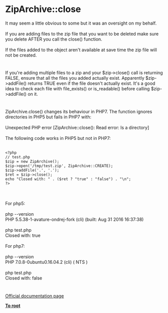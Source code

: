 # ZipArchive::close



It may seem a little obvious to some but it was an oversight on my behalf.<br><br>If you are adding files to the zip file that you want to be deleted make sure you delete AFTER you call the close() function.<br><br>If the files added to the object aren&apos;t available at save time the zip file will not be created.  

#

If you&apos;re adding multiple files to a zip and your $zip-&gt;close() call is returning FALSE, ensure that all the files you added actually exist. Apparently $zip-&gt;addFile() returns TRUE even if the file doesn&apos;t actually exist. It&apos;s a good idea to check each file with file_exists() or is_readable() before calling $zip-&gt;addFile() on it.  

#

ZipArchive.close() changes its behaviour in PHP7. The function ignores directories in PHP5 but fails in PHP7 with: <br><br>Unexpected PHP error [ZipArchive::close(): Read error: Is a directory]<br><br>The following code works in PHP5 but not in PHP7:<br><br>

```
<?php 
// test.php
$zip = new ZipArchive();
$zip->open('/tmp/test.zip', ZipArchive::CREATE);
$zip->addFile('.', '.');
$ret = $zip->close();
echo "Closed with: " . ($ret ? "true" : "false") . "\n";
?>
```
<br><br>For php5:<br><br>php --version<br>  PHP 5.5.38-1-avature-ondrej-fork (cli) (built: Aug 31 2016 16:37:38)<br><br>php test.php<br>  Closed with: true<br><br>For php7:<br><br>php --version<br>  PHP 7.0.8-0ubuntu0.16.04.2 (cli) ( NTS )<br><br>php test.php<br>  Closed with: false  

#

[Official documentation page](https://www.php.net/manual/en/ziparchive.close.php)

**[To root](/README.md)**